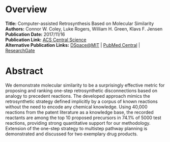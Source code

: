 # Overview
**Title:** Computer-assisted Retrosynthesis Based on Molecular Similarity<br>
**Authors:** Connor W. Coley, Luke Rogers, William H. Green, Klavs F. Jensen<br>
**Publication Date:** 2017/11/16<br>
**Publication Link:** [ACS Central Science](https://pubs.acs.org/doi/10.1021/acscentsci.7b00355)<br>
**Alternative Publication Links:** [DSpace@MIT](https://dspace.mit.edu/handle/1721.1/117536) |
[PubMed Central](https://www.ncbi.nlm.nih.gov/pmc/articles/PMC5746854) |
[ResearchGate](https://www.researchgate.net/publication/321114070_Computer-Assisted_Retrosynthesis_Based_on_Molecular_Similarity)


# Abstract
We demonstrate molecular similarity to be a surprisingly effective metric for proposing and ranking one-step
retrosynthetic disconnections based on analogy to precedent reactions. The developed approach mimics the retrosynthetic
strategy defined implicitly by a corpus of known reactions without the need to encode any chemical knowledge. Using
40,000 reactions from the patent literature as a knowledge base, the recorded reactants are among the top 10 proposed
precursors in 74.1% of 5000 test reactions, providing strong quantitative support for our methodology. Extension of the
one-step strategy to multistep pathway planning is demonstrated and discussed for two exemplary drug products.
